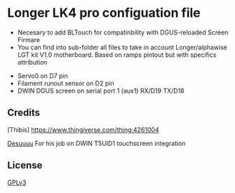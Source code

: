 # Longer LK4 pro configuation file
 * Necesary to add BLTouch for compatinbility with DGUS-reloaded Screen Firmare
 * You can find into sub-folder all files to take in account Longer/alphawise LGT kit V1.0 motherboard. Based on ramps pintout but with specifics attribution
- Servo0 on D7 pin
- Filament runout sensor on D2 pin
- DWIN DGUS screen on serial port 1 (aux1) RX/D19 TX/D18	 


## Credits
[Thibis] https://www.thingiverse.com/thing:4261004 

[Desuuuu](https://github.com/Desuuuu) For his job on DWIN T5UID1 touchscreen integration

## License
[GPLv3](http://www.gnu.org/licenses/gpl-3.0.html)
